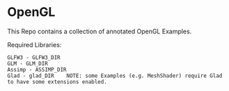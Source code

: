 # OpenGL
This Repo contains a collection of annotated OpenGL Examples.

Required Libraries:

    GLFW3 - GLFW3_DIR
    GLM - GLM_DIR
    Assimp - ASSIMP_DIR
    Glad - glad_DIR    NOTE: some Examples (e.g. MeshShader) require Glad to have some extensions enabled.
